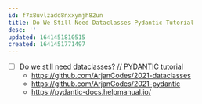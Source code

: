 ```yaml
---
id: f7x8uvlzadd8nxxymjh82un
title: Do We Still Need Dataclasses Pydantic Tutorial
desc: ''
updated: 1641451810515
created: 1641451771497
---
```



- [ ] [Do we still need dataclasses? // PYDANTIC tutorial](https://youtu.be/Vj-iU-8_xLs)
  - <https://github.com/ArjanCodes/2021-dataclasses>
  - <https://github.com/ArjanCodes/2021-pydantic>
  - <https://pydantic-docs.helpmanual.io/>
